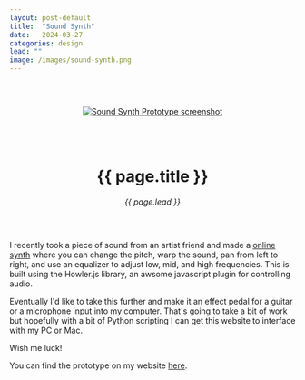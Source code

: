 ```yaml
---
layout: post-default
title:  "Sound Synth"
date:   2024-03-27
categories: design
lead: ""
image: /images/sound-synth.png
---
```


<div style="margin: 0 auto; text-align:center;padding:45px 0;">
<div style="padding-bottom: 50px;"><a target="_blank" href="https://www.jenningshanna.com/sound-test/"><img src="{{ page.image }}" alt="Sound Synth Prototype screenshot" /></a></div>
<h1>{{ page.title }}</h1>
<em>{{ page.lead }}</em>
</div>

I recently took a piece of sound from an artist friend and made a [online synth](https://www.jenningshanna.com/sound-test/)
 where you can change the pitch, warp the sound, pan from left to right, and use an equalizer to adjust low, mid, and high frequencies. This is built using the Howler.js library, an awsome javascript plugin for controlling audio.

Eventually I'd like to take this further and make it an effect pedal for a guitar or a microphone input into my computer. That's going to take a bit of work but hopefully with a bit of Python scripting I can get this website to interface with my PC or Mac.

Wish me luck!

You can find the prototype on my website [here](https://www.jenningshanna.com/sound-test/).

